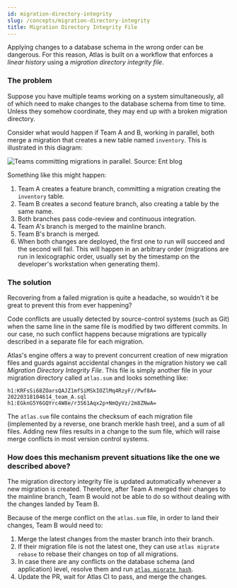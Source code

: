 ```yaml
---
id: migration-directory-integrity
slug: /concepts/migration-directory-integrity
title: Migration Directory Integrity File
---
```


Applying changes to a database schema in the wrong order can be dangerous. For this
reason, Atlas is built on a workflow that enforces a _linear history_ using a 
_migration directory integrity file_.

### The problem

Suppose you have multiple teams working on a system simultaneously, all of which need to make 
changes to the database schema from time to time. Unless they somehow coordinate, they
may end up with a broken migration directory.

Consider what would happen if Team A and B, working in parallel, both merge a migration
that creates a new table named `inventory`. This is illustrated in this diagram:

![Teams committing migrations in parallel. Source: Ent blog](https://entgo.io/images/assets/migrate/no-conflict.svg)

Something like this might happen:
1. Team A creates a feature branch, committing a migration creating the `inventory` table. 
2. Team B creates a second feature branch, also creating a table by the same name. 
3. Both branches pass code-review and continuous integration. 
4. Team A's branch is merged to the mainline branch. 
5. Team B's branch is merged. 
6. When both changes are deployed, the first one to run will succeed and the second will fail.
   This will happen in an arbitrary order (migrations are run in lexicographic order, usually set by the timestamp
   on the developer's workstation when generating them).

### The solution

Recovering from a failed migration is quite a headache, so wouldn't it be great
to prevent this from ever happening?

Code conflicts are usually detected by source-control systems (such as Git) when
the same line in the same file is modified by two different commits. In our case,
no such conflict happens because migrations are typically described in a separate
file for each migration. 

Atlas's engine offers a way to prevent concurrent creation of new migration 
files and guards against accidental changes in the migration history we call
*Migration Directory Integrity File*. This file is simply another file in your
migration directory called `atlas.sum` and looks something like:

```text
h1:KRFsSi68ZOarsQAJZ1mfSiMSkIOZlMq4RzyF//Pwf8A=
20220318104614_team_A.sql h1:EGknG5Y6GQYrc4W8e/r3S61Aqx2p+NmQyVz/2m8ZNwA=
```

The `atlas.sum` file contains the checksum of each migration file (implemented by a 
reverse, one branch merkle hash tree), and a sum of all files. Adding new files 
results in a change to the sum file, which will raise merge conflicts in most 
version control systems. 

### How does this mechanism prevent situations like the one we described above? 

The migration directory integrity file is updated automatically
whenever a new migration is created. Therefore, after Team A merged their changes to
the mainline branch, Team B would not be able to do so without dealing
with the changes landed by Team B.

Because of the merge conflict on the `atlas.sum` file, in order to land
their changes, Team B would need to:
1. Merge the latest changes from the master branch into their branch.
2. If their migration file is not the latest one, they can use `atlas migrate rebase` to rebase their changes on top of all migrations.
3. In case there are any conflicts on the database schema (and application) level, resolve them and run [`atlas migrate hash`](/cli-reference#atlas-migrate-hash).
4. Update the PR, wait for Atlas CI to pass, and merge the changes.
